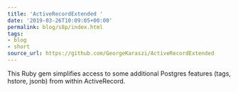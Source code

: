 ```yaml
---
title: 'ActiveRecordExtended '
date: '2019-03-26T10:09:05+00:00'
permalink: blog/s8p/index.html
tags:
- blog
- short
source_url: https://github.com/GeorgeKaraszi/ActiveRecordExtended
---
```


This Ruby gem simplifies access to some additional Postgres features (tags, hstore, jsonb) from within ActiveRecord.
